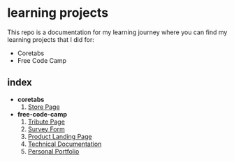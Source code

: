 # learning projects

This repo is a documentation for my learning journey where you can find my learning projects that I did for:

- Coretabs
- Free Code Camp

## index

- **coretabs**
  1.  [Store Page](coretabs/store/index.html)
- **free-code-camp**
  1.  [Tribute Page](free-code-camp/01-html+css/01-tribute-page/)
  2.  [Survey Form](free-code-camp/01-html+css/02-survey-form/)
  3.  [Product Landing Page](free-code-camp/01-html+css/03-product-landing-page/)
  4.  [Technical Documentation](free-code-camp/01-html+css/04-technical-documentation/)
  5.  [Personal Portfolio](free-code-camp/01-html+css/05-personal-portfolio/)
